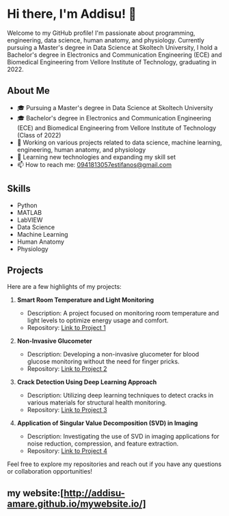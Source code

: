# Hi there, I'm Addisu! 👋

Welcome to my GitHub profile! I'm passionate about programming, engineering, data science, human anatomy, and physiology. Currently pursuing a Master's degree in Data Science at Skoltech University, I hold a Bachelor's degree in Electronics and Communication Engineering (ECE) and Biomedical Engineering from Vellore Institute of Technology, graduating in 2022.

## About Me

- 🎓 Pursuing a Master's degree in Data Science at Skoltech University
- 🎓 Bachelor's degree in Electronics and Communication Engineering (ECE) and Biomedical Engineering from Vellore Institute of Technology (Class of 2022)
- 💼 Working on various projects related to data science, machine learning, engineering, human anatomy, and physiology
- 🌱 Learning new technologies and expanding my skill set
- 📫 How to reach me: [0941813057estifanos@gmail.com](mailto:0941813057estifanos@gmail.com)

## Skills

- Python
- MATLAB
- LabVIEW
- Data Science
- Machine Learning
- Human Anatomy
- Physiology

## Projects

Here are a few highlights of my projects:

1. **Smart Room Temperature and Light Monitoring**
   - Description: A project focused on monitoring room temperature and light levels to optimize energy usage and comfort.
   - Repository: [Link to Project 1](link)

2. **Non-Invasive Glucometer**
   - Description: Developing a non-invasive glucometer for blood glucose monitoring without the need for finger pricks.
   - Repository: [Link to Project 2](link)

3. **Crack Detection Using Deep Learning Approach**
   - Description: Utilizing deep learning techniques to detect cracks in various materials for structural health monitoring.
   - Repository: [Link to Project 3](link)

4. **Application of Singular Value Decomposition (SVD) in Imaging**
   - Description: Investigating the use of SVD in imaging applications for noise reduction, compression, and feature extraction.
   - Repository: [Link to Project 4](link)

Feel free to explore my repositories and reach out if you have any questions or collaboration opportunities!

## my website:[http://addisu-amare.github.io/mywebsite.io/]

